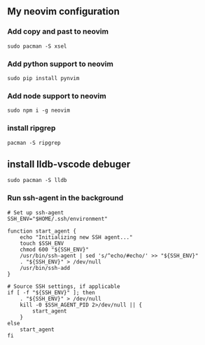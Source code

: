 ## My neovim configuration

### Add copy and past to neovim
`sudo pacman -S xsel`

### Add python support to neovim
`sudo pip install pynvim`

### Add node support to neovim
`sudo npm i -g neovim`

### install ripgrep
`pacman -S ripgrep`

## install lldb-vscode debuger
`sudo pacman -S lldb`

### Run ssh-agent in the background
```
# Set up ssh-agent
SSH_ENV="$HOME/.ssh/environment"

function start_agent {
    echo "Initializing new SSH agent..."
    touch $SSH_ENV
    chmod 600 "${SSH_ENV}"
    /usr/bin/ssh-agent | sed 's/^echo/#echo/' >> "${SSH_ENV}"
    . "${SSH_ENV}" > /dev/null
    /usr/bin/ssh-add
}

# Source SSH settings, if applicable
if [ -f "${SSH_ENV}" ]; then
    . "${SSH_ENV}" > /dev/null
    kill -0 $SSH_AGENT_PID 2>/dev/null || {
        start_agent
    }
else
    start_agent
fi
```

